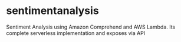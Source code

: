 # sentimentanalysis
Sentiment Analysis using Amazon Comprehend and AWS Lambda. Its complete serverless implementation and exposes via API

